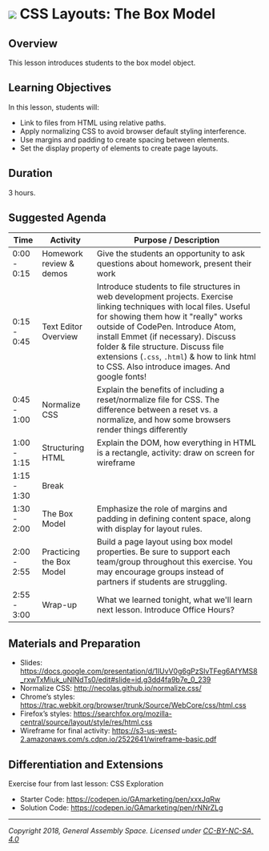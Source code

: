 # ![](https://ga-dash.s3.amazonaws.com/production/assets/logo-9f88ae6c9c3871690e33280fcf557f33.png) CSS Layouts: The Box Model

## Overview
This lesson introduces students to the box model object.


## Learning Objectives
In this lesson, students will:
- Link to files from HTML using relative paths.
- Apply normalizing CSS to avoid browser default styling interference.
- Use margins and padding to create spacing between elements.
- Set the display property of elements to create page layouts.


## Duration
3 hours.


## Suggested Agenda

| Time | Activity | Purpose / Description |
| --- | --- | --- |
| 0:00 - 0:15 | Homework review & demos | Give the students an opportunity to ask questions about homework, present their work |
| 0:15 - 0:45 | Text Editor Overview | Introduce students to file structures in web development projects. Exercise linking techniques with local files. Useful for showing them how it "really" works outside of CodePen. Introduce Atom, install Emmet (if necessary). Discuss folder & file structure. Discuss file extensions (`.css`, `.html`) & how to link html to CSS. Also introduce images. And google fonts! |
| 0:45 - 1:00 | Normalize CSS | Explain the benefits of including a reset/normalize file for CSS. The difference between a reset vs. a normalize, and how some browsers render things differently |
| 1:00 - 1:15 | Structuring HTML | Explain the DOM, how everything in HTML is a rectangle, activity: draw on screen for wireframe |
| 1:15 - 1:30  | Break | |
| 1:30 - 2:00 | The Box Model | Emphasize the role of margins and padding in defining content space, along with display for layout rules. |
| 2:00 - 2:55  | Practicing the Box Model | Build a page layout using box model properties. Be sure to support each team/group throughout this exercise. You may encourage groups instead of partners if students are struggling.|
| 2:55 - 3:00 | Wrap-up | What we learned tonight, what we'll learn next lesson. Introduce Office Hours? |


## Materials and Preparation
- Slides: https://docs.google.com/presentation/d/1IUvV0g6gPzSlvTFeg6AfYMS8_rxwTxMiuk_uNINdTs0/edit#slide=id.g3dd4fa9b7e_0_239
- Normalize CSS: http://necolas.github.io/normalize.css/
- Chrome’s styles: https://trac.webkit.org/browser/trunk/Source/WebCore/css/html.css
- Firefox’s styles: https://searchfox.org/mozilla-central/source/layout/style/res/html.css
- Wireframe for final activity: https://s3-us-west-2.amazonaws.com/s.cdpn.io/2522641/wireframe-basic.pdf


## Differentiation and Extensions
Exercise four from last lesson: CSS Exploration
- Starter Code: https://codepen.io/GAmarketing/pen/xxxJqRw
- Solution Code: https://codepen.io/GAmarketing/pen/rNNrZLg

---
*Copyright 2018, General Assembly Space. Licensed under [CC-BY-NC-SA, 4.0](https://creativecommons.org/licenses/by-nc-sa/4.0/)*
